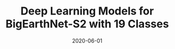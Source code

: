 ---
date: 2020-06-01

title: "Deep Learning Models for BigEarthNet-S2 with 19 Classes"

description: |
    This repository contains code to use the BigEarthNet Sentinel-2 (denoted as BigEarthNet-S2) archive with
    the nomenclature of 19 classes for deep learning applications. The nomenclature of 19 classes was defined
    by interpreting and arranging the CORINE Land Cover (CLC) Level-3 nomenclature based on the properties of
    Sentinel-2 images. The code to use the pre-trained deep learning models, to train new models, and to
    evaluate pre-trained models is implemented based on TensorFlow.

repositories:
    - name: BigEarthNet-S2 19 classes models @RSiM-Git
      link: https://git.tu-berlin.de/rsim/BigEarthNet-S2_19-classes_models
    - name: BigEarthNet Models Tensorflow @RSiM-Git
      link: https://gitlab.tu-berlin.de/rsim/bigearthnet-models-tf

# accompanying_paper:
#     title: "BigEarthNet: A Large-Scale Benchmark Archive for Remote Sensing Image Understanding"
#     link: https://ieeexplore.ieee.org/document/8900532

contact_people:
    - name: Gencer Sumbul
      link: /team/members/gencer-sumbul
    - name: Tristan Kreuziger
      link:

---